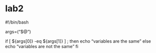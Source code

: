 # lab2

#!/bin/bash

args=(“$@”)

if [ ${args[0]} -eq ${args[1]} ] ; 
then
     echo “variables are the same”
else
     echo “variables are not the same”
fi
